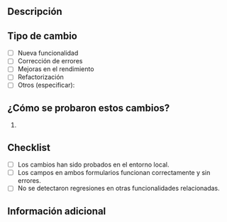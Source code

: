 ## Descripción

<!-- Ejemplo: Este pull request incluye correcciones en los formularios OrderDetails y ShippingForm. -->

## Tipo de cambio

- [ ] Nueva funcionalidad  
- [ ] Corrección de errores  
- [ ] Mejoras en el rendimiento  
- [ ] Refactorización  
- [ ] Otros (especificar):  

## ¿Cómo se probaron estos cambios?

1. <!-- Detalla cómo se verificaron los cambios -->

## Checklist

- [ ] Los cambios han sido probados en el entorno local.  
- [ ] Los campos en ambos formularios funcionan correctamente y sin errores.  
- [ ] No se detectaron regresiones en otras funcionalidades relacionadas.  

## Información adicional

<!-- Cualquier comentario adicional relevante sobre este pull request -->